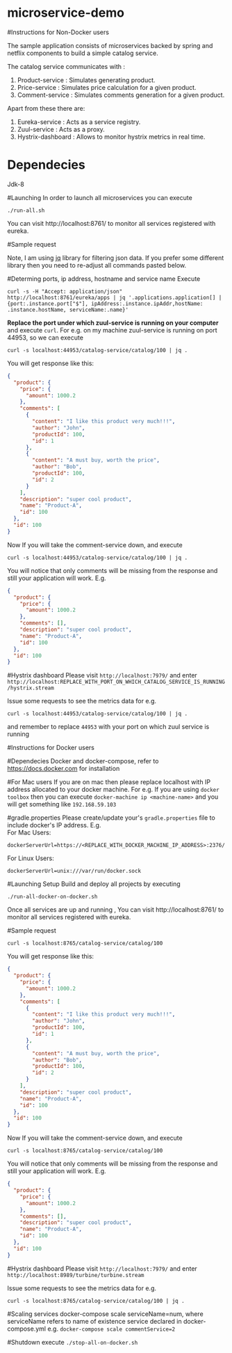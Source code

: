 # microservice-demo

#Instructions for Non-Docker users 

The sample application consists of microservices backed by spring and netflix components to build a simple catalog service. 

The catalog service communicates with :

1. Product-service : Simulates generating product. 
2. Price-service : Simulates price calculation for a given product.
3. Comment-service : Simulates comments generation for a given product.

Apart from these there are:

1. Eureka-service : Acts as a service registry.
2. Zuul-service : Acts as a proxy.
3. Hystrix-dashboard : Allows to monitor hystrix metrics in real time.

# Dependecies
Jdk-8

#Launching 
In order to launch all microservices you can execute
```
./run-all.sh
```

You can visit http://localhost:8761/ to monitor all services registered with eureka.

#Sample request

Note, I am using [jq](http://stedolan.github.io/jq/) library for filtering json data. If you prefer some different library
then you need to re-adjust all commands pasted below.

#Determing ports, ip address, hostname and service name
Execute 
```
curl -s -H "Accept: application/json" http://localhost:8761/eureka/apps | jq '.applications.application[] | {port:.instance.port["$"], ipAddress:.instance.ipAddr,hostName: .instance.hostName, serviceName:.name}'
```

**Replace the port under which zuul-service is running on your computer** and  execute ```curl```. For e.g. on my machine
zuul-service is running on port 44953, so we can execute
```
curl -s localhost:44953/catalog-service/catalog/100 | jq .
```

You will get response like this: 

```json
{
  "product": {
    "price": {
      "amount": 1000.2
    },
    "comments": [
      {
        "content": "I like this product very much!!!",
        "author": "John",
        "productId": 100,
        "id": 1
      },
      {
        "content": "A must buy, worth the price",
        "author": "Bob",
        "productId": 100,
        "id": 2
      }
    ],
    "description": "super cool product",
    "name": "Product-A",
    "id": 100
  },
  "id": 100
}
```

Now If you will take the comment-service down, and execute 
```
curl -s localhost:44953/catalog-service/catalog/100 | jq .
```

You will notice that only comments will be missing from the response and still your application will work. E.g.

```json
{
  "product": {
    "price": {
      "amount": 1000.2
    },
    "comments": [],
    "description": "super cool product",
    "name": "Product-A",
    "id": 100
  },
  "id": 100
}
```

#Hystrix dashboard
Please visit `http://localhost:7979/` and enter `http://localhost:REPLACE_WITH_PORT_ON_WHICH_CATALOG_SERVICE_IS_RUNNING/hystrix.stream`

Issue some requests to see the metrics data for e.g.
```
curl -s localhost:44953/catalog-service/catalog/100 | jq .
```

and remember to replace `44953` with your port on which zuul service is running

#Instructions for Docker users

#Dependecies
Docker and docker-compose, refer to https://docs.docker.com for installation

#For Mac users 
If you are on mac then please replace localhost with IP address allocated to your docker machine.
For e.g. If you are using `docker toolbox` then you can execute `docker-machine ip <machine-name>` and you will get something like `192.168.59.103`

#gradle.properties
Please create/update your's ```gradle.properties``` file to include docker's IP address. E.g. <br/>
For Mac Users: 
```
dockerServerUrl=https://<REPLACE_WITH_DOCKER_MACHINE_IP_ADDRESS>:2376/
```
For Linux Users: 
```
dockerServerUrl=unix:///var/run/docker.sock
```

#Launching 
Setup 
Build and deploy all projects by executing
```
./run-all-docker-on-docker.sh
```

Once all services are up and running , You can visit http://localhost:8761/ to monitor all services registered with eureka.

#Sample request

```
curl -s localhost:8765/catalog-service/catalog/100
```

You will get response like this: 
```json
{
  "product": {
    "price": {
      "amount": 1000.2
    },
    "comments": [
      {
        "content": "I like this product very much!!!",
        "author": "John",
        "productId": 100,
        "id": 1
      },
      {
        "content": "A must buy, worth the price",
        "author": "Bob",
        "productId": 100,
        "id": 2
      }
    ],
    "description": "super cool product",
    "name": "Product-A",
    "id": 100
  },
  "id": 100
}
```
Now If you will take the comment-service down, and execute 
```
curl -s localhost:8765/catalog-service/catalog/100
```
You will notice that only comments will be missing from the response and still your application will work. E.g.

```json
{
  "product": {
    "price": {
      "amount": 1000.2
    },
    "comments": [],
    "description": "super cool product",
    "name": "Product-A",
    "id": 100
  },
  "id": 100
}
```

#Hystrix dashboard
Please visit `http://localhost:7979/` and enter `http://localhost:8989/turbine/turbine.stream`

Issue some requests to see the metrics data for e.g.
```
curl -s localhost:8765/catalog-service/catalog/100 | jq .
```

#Scaling services
docker-compose scale serviceName=num, where serviceName refers to name of existence service declared in docker-compose.yml 
e.g. ```docker-compose scale commentService=2```

#Shutdown
execute ```./stop-all-on-docker.sh```
